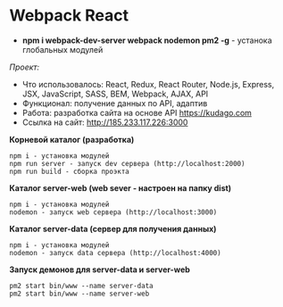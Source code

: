 # Webpack React
* **npm i webpack-dev-server webpack nodemon pm2 -g** - устанока глобальных модулей 

*Проект:*
* Что использовалось: React, Redux, React Router, Node.js, Express, JSX, JavaScript, SASS, BEM, Webpack, AJAX, API
* Функционал: получение данных по API, адаптив
* Работа: разработка сайта на основе API https://kudago.com
* Ссылка на сайт: http://185.233.117.226:3000

**Корневой каталог (разработка)**
```
npm i - установка модулей
npm run server - запуск dev сервера (http://localhost:2000)
npm run build - сборка проэкта
```

**Каталог server-web (web sever - настроен на папку dist)**
```
npm i - установка модулей
nodemon - запуск web сервера (http://localhost:3000)
```

**Каталог server-data (сервер для получения данных)**
```
npm i - установка модулей
nodemon - запуск data сервера (http://localhost:4000)
```

**Запуск демонов для server-data и server-web**
```
pm2 start bin/www --name server-data
pm2 start bin/www --name server-web
```